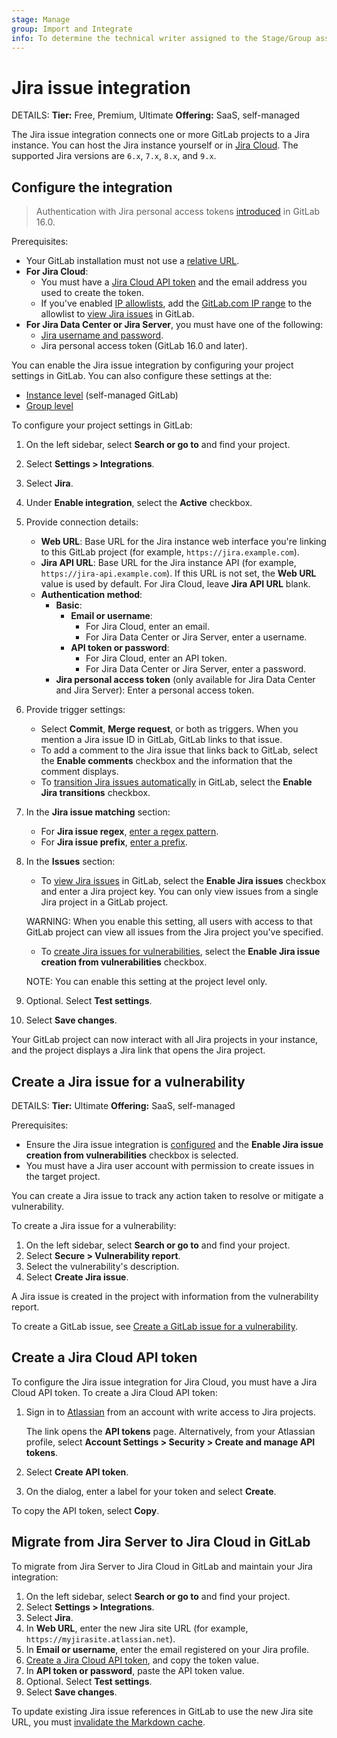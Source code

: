 ```yaml
---
stage: Manage
group: Import and Integrate
info: To determine the technical writer assigned to the Stage/Group associated with this page, see https://handbook.gitlab.com/handbook/product/ux/technical-writing/#assignments
---
```


# Jira issue integration 

DETAILS:
**Tier:** Free, Premium, Ultimate
**Offering:** SaaS, self-managed

The Jira issue integration connects one or more GitLab projects to a Jira instance. You can host the Jira instance yourself or in [Jira Cloud](https://www.atlassian.com/migration/assess/why-cloud). The supported Jira versions are `6.x`, `7.x`, `8.x`, and `9.x`.

## Configure the integration

> Authentication with Jira personal access tokens [introduced](https://gitlab.com/groups/gitlab-org/-/epics/8222) in GitLab 16.0.

Prerequisites:

- Your GitLab installation must not use a [relative URL](https://docs.gitlab.com/omnibus/settings/configuration.html#configure-a-relative-url-for-gitlab).
- **For Jira Cloud**:
  - You must have a [Jira Cloud API token](#create-a-jira-cloud-api-token) and the email address you used to create the token.
  - If you've enabled
  [IP allowlists](https://support.atlassian.com/security-and-access-policies/docs/specify-ip-addresses-for-product-access/), add the
  [GitLab.com IP range](../../user/gitlab_com/index.md#ip-range) to the allowlist to [view Jira issues](issues.md#view-jira-issues) in GitLab.
- **For Jira Data Center or Jira Server**, you must have one of the following:
  - [Jira username and password](jira_server_configuration.md).
  - Jira personal access token (GitLab 16.0 and later).

You can enable the Jira issue integration by configuring your project settings in GitLab.
You can also configure these settings at the:

- [Instance level](../../administration/settings/project_integration_management.md#manage-instance-level-default-settings-for-a-project-integration) (self-managed GitLab)
- [Group level](../../user/project/integrations/index.md#manage-group-level-default-settings-for-a-project-integration)

To configure your project settings in GitLab:

1. On the left sidebar, select **Search or go to** and find your project.
1. Select **Settings > Integrations**.
1. Select **Jira**.
1. Under **Enable integration**, select the **Active** checkbox.
1. Provide connection details:
   - **Web URL**: Base URL for the Jira instance web interface you're linking to
     this GitLab project (for example, `https://jira.example.com`).
   - **Jira API URL**: Base URL for the Jira instance API (for example, `https://jira-api.example.com`).
     If this URL is not set, the **Web URL** value is used by default. For Jira Cloud, leave **Jira API URL** blank.
   - **Authentication method**:
     - **Basic**:
       - **Email or username**:
          - For Jira Cloud, enter an email.
          - For Jira Data Center or Jira Server, enter a username.
       - **API token or password**:
          - For Jira Cloud, enter an API token.
          - For Jira Data Center or Jira Server, enter a password.
     - **Jira personal access token** (only available for Jira Data Center and Jira Server): Enter a personal access token.
1. Provide trigger settings:
   - Select **Commit**, **Merge request**, or both as triggers. When you mention a Jira issue ID in GitLab,
   GitLab links to that issue.
   - To add a comment to the Jira issue that links back to GitLab, select the
   **Enable comments** checkbox and the information that the comment displays.
   - To [transition Jira issues automatically](../../user/project/issues/managing_issues.md#closing-issues-automatically) in GitLab,
   select the **Enable Jira transitions** checkbox.
1. In the **Jira issue matching** section:
   - For **Jira issue regex**, [enter a regex pattern](issues.md#define-a-regex-pattern).
   - For **Jira issue prefix**, [enter a prefix](issues.md#define-a-prefix).
1. In the **Issues** section:
   - To [view Jira issues](issues.md#view-jira-issues) in GitLab, select the **Enable Jira issues** checkbox and
   enter a Jira project key. You can only view issues from a single Jira project in a GitLab project.

   WARNING:
   When you enable this setting, all users with access to that GitLab project
   can view all issues from the Jira project you've specified.

   - To [create Jira issues for vulnerabilities](#create-a-jira-issue-for-a-vulnerability), select the **Enable Jira issue creation from vulnerabilities** checkbox.

   NOTE:
   You can enable this setting at the project level only.

1. Optional. Select **Test settings**.
1. Select **Save changes**.

Your GitLab project can now interact with all Jira projects in your instance, and the project
displays a Jira link that opens the Jira project.

## Create a Jira issue for a vulnerability 

DETAILS:
**Tier:** Ultimate
**Offering:** SaaS, self-managed

Prerequisites:

- Ensure the Jira issue integration is [configured](#configure-the-integration) and the
  **Enable Jira issue creation from vulnerabilities** checkbox is selected.
- You must have a Jira user account with permission to create issues in the target project.

You can create a Jira issue to track any action taken to resolve or mitigate a vulnerability.

To create a Jira issue for a vulnerability:

1. On the left sidebar, select **Search or go to** and find your project.
1. Select **Secure > Vulnerability report**.
1. Select the vulnerability's description.
1. Select **Create Jira issue**.

A Jira issue is created in the project with information from the vulnerability report.

To create a GitLab issue, see [Create a GitLab issue for a vulnerability](../../user/application_security/vulnerabilities/index.md#create-a-gitlab-issue-for-a-vulnerability).

## Create a Jira Cloud API token

To configure the Jira issue integration for Jira Cloud, you must have a Jira Cloud API token.
To create a Jira Cloud API token:

1. Sign in to [Atlassian](https://id.atlassian.com/manage-profile/security/api-tokens)
   from an account with write access to Jira projects.

   The link opens the **API tokens** page. Alternatively, from your Atlassian
   profile, select **Account Settings > Security > Create and manage API tokens**.

1. Select **Create API token**.
1. On the dialog, enter a label for your token and select **Create**.

To copy the API token, select **Copy**.

## Migrate from Jira Server to Jira Cloud in GitLab

To migrate from Jira Server to Jira Cloud in GitLab and maintain your Jira integration:

1. On the left sidebar, select **Search or go to** and find your project.
1. Select **Settings > Integrations**.
1. Select **Jira**.
1. In **Web URL**, enter the new Jira site URL (for example, `https://myjirasite.atlassian.net`).
1. In **Email or username**, enter the email registered on your Jira profile.
1. [Create a Jira Cloud API token](#create-a-jira-cloud-api-token), and copy the token value.
1. In **API token or password**, paste the API token value.
1. Optional. Select **Test settings**.
1. Select **Save changes**.

To update existing Jira issue references in GitLab to use the new Jira site URL, you must [invalidate the Markdown cache](../../administration/invalidate_markdown_cache.md#invalidate-the-cache).
